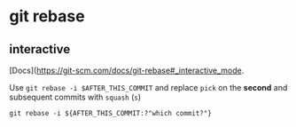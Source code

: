 # git rebase

## interactive

[Docs](https://git-scm.com/docs/git-rebase#_interactive_mode.

Use `git rebase -i $AFTER_THIS_COMMIT` and replace `pick` on the **second** and subsequent commits with `squash` (`s`)

```shell
git rebase -i ${AFTER_THIS_COMMIT:?"which commit?"}
```